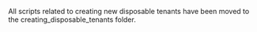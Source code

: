 All scripts related to creating new disposable tenants have been moved to the creating_disposable_tenants folder.
